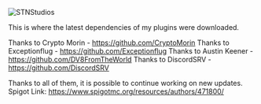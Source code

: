 ![STNStudios](https://user-images.githubusercontent.com/49426855/129484488-1853c413-3558-484f-af6b-484d4c0baad7.png)

This is where the latest dependencies of my plugins were downloaded.

Thanks to Crypto Morin - https://github.com/CryptoMorin
Thanks to Exceptionflug - https://github.com/Exceptionflug
Thanks to Austin Keener - https://github.com/DV8FromTheWorld
Thanks to DiscordSRV - https://github.com/DiscordSRV

Thanks to all of them, it is possible to continue working on new updates.
Spigot Link: https://www.spigotmc.org/resources/authors/471800/


